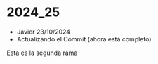 # 2024_25
+ Javier 23/10/2024
+ Actualizando el Commit (ahora está completo)

Esta es la segunda rama
